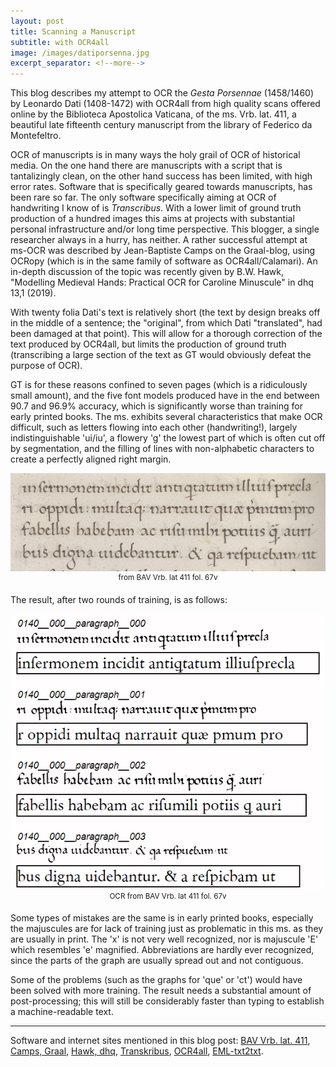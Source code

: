 ```yaml
---
layout: post
title: Scanning a Manuscript
subtitle: with OCR4all
image: /images/datiporsenna.jpg
excerpt_separator: <!--more-->
---
```

This blog describes my attempt to OCR the *Gesta Porsennae* (1458/1460) by Leonardo Dati (1408-1472) with OCR4all from high quality scans offered online by the Biblioteca Apostolica Vaticana, of the ms. Vrb. lat. 411, a beautiful late fifteenth century manuscript from the library of Federico da Montefeltro.
<!--more-->

OCR of manuscripts is in many ways the holy grail of OCR of historical media.  On the one hand there are manuscripts with a script that is tantalizingly clean, on the other hand success has been limited, with high error rates. Software that is specifically geared towards manuscripts, has been rare so far. The only software specifically aiming at OCR of handwriting I know of is *Transcribus*. With a lower limit of ground truth production of a hundred images this aims at projects with substantial personal infrastructure and/or long time perspective. This blogger, a single researcher always in a hurry, has neither. A rather successful attempt at ms-OCR was described by Jean-Baptiste Camps on the Graal-blog, using OCRopy (which is in the same family of software as OCR4all/Calamari). An in-depth discussion of the topic was recently given by B.W. Hawk, "Modelling Medieval Hands: Practical OCR for Caroline Minuscule" in dhq 13,1 (2019). 

With twenty folia Dati's text is relatively short (the text by design breaks off in the middle of a sentence; the "original", from which Dati "translated", had been damaged at that point). This will allow for a thorough correction of the text produced by OCR4all, but limits the production of ground truth (transcribing a large section of the text as GT would obviously defeat the purpose of OCR). 

GT is for these reasons confined to seven pages (which is a ridiculously small amount), and the five font models produced have in the end between 90.7 and 96.9% accuracy, which is significantly worse than training for early printed books. The ms. exhibits several characteristics that make OCR difficult, such as letters flowing into each other (handwriting!), largely indistinguishable 'ui/iu', a flowery 'g' the lowest part of which is often cut off by segmentation, and the filling of lines with non-alphabetic characters to create a perfectly aligned right margin.

<DIV align="center">
 <img width="600" src="/images/bav_urb_lat_411_67v_ori.jpg"><BR>
 <SUP>from BAV Vrb. lat 411 fol. 67v</SUP>
</DIV>

The result, after two rounds of training, is as follows:

<DIV align="center">
 <img width="600" src="/images/bav_urb_lat_411_67v_gt.jpg"><BR>
 <SUP>OCR from BAV Vrb. lat 411 fol. 67v</SUP>
</DIV>

Some types of mistakes are the same is in early printed books, especially the majuscules are for lack of training just as problematic in this ms. as they are usually in print. The 'x' is not very well recognized, nor is majuscule 'E' which resembles 'e' magnified. Abbreviations are hardly ever recognized, since the parts of the graph are usually spread out and not contiguous.

Some of the problems (such as the graphs for 'que' or 'ct') would have been solved with more training. The result needs a substantial amount of post-processing; this will still be considerably faster than typing to establish a machine-readable text.

* * *

Software and internet sites mentioned in this blog post: [BAV Vrb. lat. 411](https://digi.vatlib.it/view/MSS_Urb.lat.411), [Camps, Graal](graal.hypotheses.org/786), [Hawk, dhq](www.digitalhumanities.org/dhq/vol/13/1/000412/000412.html), [Transkribus](transkribus.eu/Transkribus/), [OCR4all](github.com/OCR4all), [EML-txt2txt](jramminger.github.io/emltxt2txt/).

